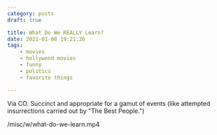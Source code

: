 ```yaml
---
category: posts
draft: true

title: What Do We REALLY Learn?
date: 2021-01-08 19:21:26
tags:
    - movies
    - hollywood movies
    - funny
    - politics
    - favorite things

---
```


Via CO. Succinct and appropriate for a gamut of events (like attempted insurrections carried out by "The Best People.")

/misc/w/what-do-we-learn.mp4

